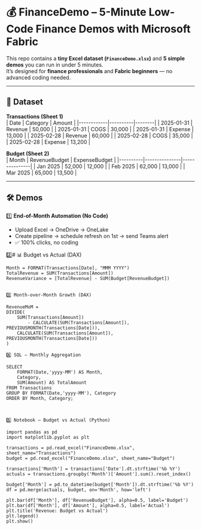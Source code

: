# 💰 FinanceDemo – 5-Minute Low-Code Finance Demos with Microsoft Fabric  

This repo contains a **tiny Excel dataset (`FinanceDemo.xlsx`)** and **5 simple demos** you can run in under 5 minutes.  
It’s designed for **finance professionals** and **Fabric beginners** — no advanced coding needed.  

---

## 📂 Dataset  

**Transactions (Sheet 1)**  
| Date       | Category | Amount |
|------------|----------|--------|
| 2025-01-31 | Revenue  | 50,000 |
| 2025-01-31 | COGS     | 30,000 |
| 2025-01-31 | Expense  | 13,000 |
| 2025-02-28 | Revenue  | 60,000 |
| 2025-02-28 | COGS     | 35,000 |
| 2025-02-28 | Expense  | 13,200 |

**Budget (Sheet 2)**  
| Month    | RevenueBudget | ExpenseBudget |
|----------|---------------|---------------|
| Jan 2025 | 52,000        | 12,000        |
| Feb 2025 | 62,000        | 13,000        |
| Mar 2025 | 65,000        | 13,500        |

---

## 🛠️ Demos  

1️⃣ **End-of-Month Automation (No Code)**  
- Upload Excel → OneDrive → OneLake  
- Create pipeline → schedule refresh on 1st → send Teams alert  
- ✅ 100% clicks, no coding  

2️⃣# 📊 Budget vs Actual (DAX)

```dax
Month = FORMAT(Transactions[Date], "MMM YYYY")
TotalRevenue = SUM(Transactions[Amount])
RevenueVariance = [TotalRevenue] - SUM(Budget[RevenueBudget])


3️⃣ Month-over-Month Growth (DAX)

RevenueMoM =
DIVIDE(
    SUM(Transactions[Amount]) 
        - CALCULATE(SUM(Transactions[Amount]), PREVIOUSMONTH(Transactions[Date])),
    CALCULATE(SUM(Transactions[Amount]), PREVIOUSMONTH(Transactions[Date]))
)

4️⃣ SQL – Monthly Aggregation

SELECT 
    FORMAT(Date,'yyyy-MM') AS Month,
    Category,
    SUM(Amount) AS TotalAmount
FROM Transactions
GROUP BY FORMAT(Date,'yyyy-MM'), Category
ORDER BY Month, Category;



5️⃣ Notebook – Budget vs Actual (Python)

import pandas as pd
import matplotlib.pyplot as plt

transactions = pd.read_excel("FinanceDemo.xlsx", sheet_name="Transactions")
budget = pd.read_excel("FinanceDemo.xlsx", sheet_name="Budget")

transactions['Month'] = transactions['Date'].dt.strftime('%b %Y')
actuals = transactions.groupby('Month')['Amount'].sum().reset_index()

budget['Month'] = pd.to_datetime(budget['Month']).dt.strftime('%b %Y')
df = pd.merge(actuals, budget, on='Month', how='left')

plt.bar(df['Month'], df['RevenueBudget'], alpha=0.5, label='Budget')
plt.bar(df['Month'], df['Amount'], alpha=0.5, label='Actual')
plt.title('Revenue: Budget vs Actual')
plt.legend()
plt.show()



